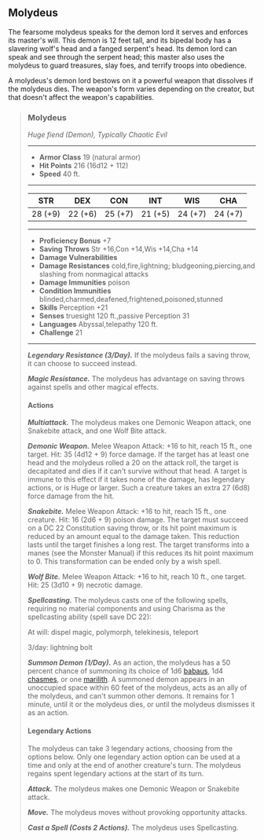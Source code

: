 ## Molydeus
The fearsome molydeus speaks for the demon lord it serves and enforces its master's will. This demon is 12 feet tall, and its bipedal body has a slavering wolf's head and a fanged serpent's head. Its demon lord can speak and see through the serpent head; this master also uses the molydeus to guard treasures, slay foes, and terrify troops into obedience.

A molydeus's demon lord bestows on it a powerful weapon that dissolves if the molydeus dies. The weapon's form varies depending on the creator, but that doesn't affect the weapon's capabilities.

>### Molydeus
>*Huge fiend (Demon), Typically Chaotic Evil*
>___
>- **Armor Class** 19 (natural armor)
>- **Hit Points** 216 (16d12 + 112)
>- **Speed** 40 ft.
>___
>|**STR**|**DEX**|**CON**|**INT**|**WIS**|**CHA**|
>|:---:|:---:|:---:|:---:|:---:|:---:|
>|28 (+9)|22 (+6)|25 (+7)|21 (+5)|24 (+7)|24 (+7)|
>
>___
>- **Proficiency Bonus** +7
>- **Saving Throws** Str +16,Con +14,Wis +14,Cha +14
>- **Damage Vulnerabilities** 
>- **Damage Resistances** cold,fire,lightning; bludgeoning,piercing,and slashing from nonmagical attacks
>- **Damage Immunities** poison
>- **Condition Immunities** blinded,charmed,deafened,frightened,poisoned,stunned
>- **Skills** Perception +21
>- **Senses** truesight 120 ft.,passive Perception 31
>- **Languages** Abyssal,telepathy 120 ft.
>- **Challenge** 21
>___
>***Legendary Resistance (3/Day).*** If the molydeus fails a saving throw, it can choose to succeed instead.
>
>***Magic Resistance.*** The molydeus has advantage on saving throws against spells and other magical effects.
>
>#### Actions
>***Multiattack.*** The molydeus makes one Demonic Weapon attack, one Snakebite attack, and one Wolf Bite attack.
>
>***Demonic Weapon.*** Melee Weapon Attack: +16 to hit, reach 15 ft., one target. Hit: 35 (4d12 + 9) force damage. If the target has at least one head and the molydeus rolled a 20 on the attack roll, the target is decapitated and dies if it can't survive without that head. A target is immune to this effect if it takes none of the damage, has legendary actions, or is Huge or larger. Such a creature takes an extra 27 (6d8) force damage from the hit.
>
>***Snakebite.*** Melee Weapon Attack: +16 to hit, reach 15 ft., one creature. Hit: 16 (2d6 + 9) poison damage. The target must succeed on a DC 22 Constitution saving throw, or its hit point maximum is reduced by an amount equal to the damage taken. This reduction lasts until the target finishes a long rest. The target transforms into a manes (see the Monster Manual) if this reduces its hit point maximum to 0. This transformation can be ended only by a wish spell.
>
>***Wolf Bite.*** Melee Weapon Attack: +16 to hit, reach 10 ft., one target. Hit: 25 (3d10 + 9) necrotic damage.
>
>***Spellcasting.*** The molydeus casts one of the following spells, requiring no material components and using Charisma as the spellcasting ability (spell save DC 22):
>
>At will: dispel magic, polymorph, telekinesis, teleport
>
>3/day: lightning bolt
>
>***Summon Demon (1/Day).*** As an action, the molydeus has a 50 percent chance of summoning its choice of 1d6 [babaus](#babau), 1d4 [chasmes](#chasme), or one [marilith](#marilith). A summoned demon appears in an unoccupied space within 60 feet of the molydeus, acts as an ally of the molydeus, and can't summon other demons. It remains for 1 minute, until it or the molydeus dies, or until the molydeus dismisses it as an action.
>
>#### Legendary Actions
>The molydeus can take 3 legendary actions, choosing from the options below. Only one legendary action option can be used at a time and only at the end of another creature's turn. The molydeus regains spent legendary actions at the start of its turn.
>
>***Attack.*** The molydeus makes one Demonic Weapon or Snakebite attack.
>
>***Move.*** The molydeus moves without provoking opportunity attacks.
>
>***Cast a Spell (Costs 2 Actions).*** The molydeus uses Spellcasting.
>
